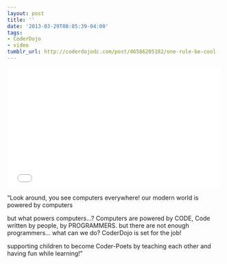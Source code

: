 ```yaml
---
layout: post
title: ''
date: '2013-03-29T08:05:39-04:00'
tags:
- CoderDojo
- video
tumblr_url: http://coderdojodc.com/post/46586205182/one-rule-be-cool
---
```

<div class="video-wrapper">
<iframe src="//player.vimeo.com/video/62684914" width="500" height="281" frameborder="0" title="CoderDojo - one rule - Be Cool!" webkitallowfullscreen="" mozallowfullscreen="" allowfullscreen=""></iframe>
</div>

“Look around, you see computers everywhere! our modern world is powered by computers

but what powers computers…? Computers are powered by CODE, Code written by people, by PROGRAMMERS. but there are not enough programmers… what can we do? CoderDojo is set for the job! 

supporting children to become Coder-Poets by teaching each other and having fun while learning!”
